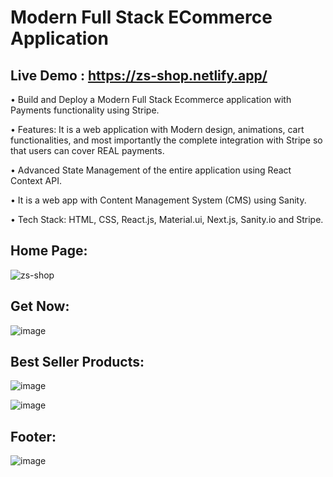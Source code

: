 
# Modern Full Stack ECommerce Application

## Live Demo : https://zs-shop.netlify.app/

• Build and Deploy a Modern Full Stack Ecommerce application with Payments functionality using Stripe.</br>

• Features: It is a web application with Modern design, animations, cart functionalities, and most importantly the complete integration
with Stripe so that users can cover REAL payments.</br>

• Advanced State Management of the entire application using React Context API.</br>

• It is a web app with Content Management System (CMS) using Sanity.</br>

• Tech Stack: HTML, CSS, React.js, Material.ui, Next.js, Sanity.io and Stripe.</br>

## Home Page:

![zs-shop](https://github.com/ZeenatFirdosh/E-commerce/assets/100707152/abb3a694-7cd4-4789-921d-9f8f82daadc7)


## Get Now:
![image](https://user-images.githubusercontent.com/91786605/235810644-ede6b8c6-0f65-44de-9709-920f74dbd79b.png)


## Best Seller Products:

![image](https://user-images.githubusercontent.com/91786605/235810837-09c023fd-f6d9-4ea4-a9a3-58698982e904.png)

![image](https://user-images.githubusercontent.com/91786605/235810137-eb27cf19-a2fc-49f9-bb57-e46c063bb16e.png)

## Footer:

![image](https://user-images.githubusercontent.com/91786605/235810537-b71e4f47-c095-4278-8afb-a4c88d956f71.png)
